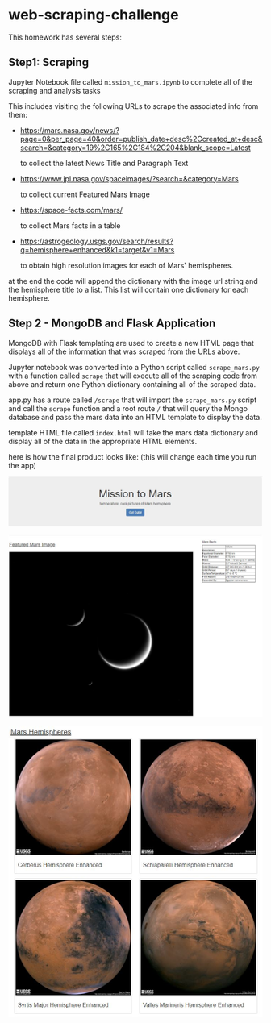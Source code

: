 # web-scraping-challenge

This homework has several steps:

## Step1: Scraping

Jupyter Notebook file called `mission_to_mars.ipynb` to complete all of the scraping and analysis tasks

This includes visiting the following URLs to scrape the associated info from them:

* https://mars.nasa.gov/news/?page=0&per_page=40&order=publish_date+desc%2Ccreated_at+desc&search=&category=19%2C165%2C184%2C204&blank_scope=Latest

   to collect the latest News Title and Paragraph Text

* https://www.jpl.nasa.gov/spaceimages/?search=&category=Mars

  to collect current Featured Mars Image

* https://space-facts.com/mars/

  to collect Mars facts in a table

* https://astrogeology.usgs.gov/search/results?q=hemisphere+enhanced&k1=target&v1=Mars

  to obtain high resolution images for each of Mars' hemispheres.

at the end the code will append the dictionary with the image url string and the hemisphere title to a list. This list will contain one dictionary for each hemisphere.

## Step 2 - MongoDB and Flask Application

MongoDB with Flask templating are used to create a new HTML page that displays all of the information that was scraped from the URLs above.

Jupyter notebook was converted into a Python script called `scrape_mars.py` with a function called `scrape` that will execute all of the scraping code from above and return one Python dictionary containing all of the scraped data.

app.py has a route called `/scrape` that will import the  `scrape_mars.py` script and call the `scrape` function and a root route `/` that will query the Mongo database and pass the mars data into an HTML template to display the data.

template HTML file called `index.html`  will take the mars data dictionary and display all of the data in the appropriate HTML elements.

here is how the final product looks like: (this will change each time you run the app)

![title.JPG](Missions_to_Mars/title.JPG)

![Featured.JPG](Missions_to_Mars/Featured.JPG)

![HEM.JPG](Missions_to_Mars/HEM.JPG)